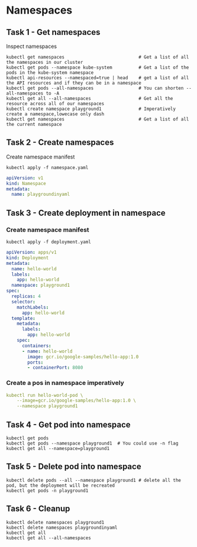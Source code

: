 # Namespaces

## Task 1 - Get namespaces

Inspect namespaces

```
kubectl get namespaces                            # Get a list of all the namespaces in our cluster
kubectl get pods --namespace kube-system          # Get a list of the pods in the kube-system namespace
kubectl api-resources --namespaced=true | head    # get a list of all the API resources and if they can be in a namespace
kubectl get pods --all-namespaces                 # You can shorten --all-namespaces to -A
kubectl get all --all-namespaces                  # Get all the resource across all of our namespaces
kubectl create namespace playground1              # Imperatively create a namespace,lowecase only dash
kubectl get namespaces                            # Get a list of all the current namespace
```

## Task 2 - Create namespaces

Create namespace manifest

```
kubectl apply -f namespace.yaml
```

```yaml
apiVersion: v1
kind: Namespace
metadata:
  name: playgroundinyaml
```

## Task 3 - Create deployment in namespace

### Create namespace manifest

```
kubectl apply -f deployment.yaml
```

```yaml
apiVersion: apps/v1
kind: Deployment
metadata:
  name: hello-world
  labels:
    app: hello-world
  namespace: playground1
spec:
  replicas: 4
  selector:
    matchLabels:
      app: hello-world
  template:
    metadata:
      labels:
        app: hello-world
    spec:
      containers:
      - name: hello-world
        image: gcr.io/google-samples/hello-app:1.0
        ports:
        - containerPort: 8080
```

### Create a pos in namespace imperatively

```yaml
kubectl run hello-world-pod \
    --image=gcr.io/google-samples/hello-app:1.0 \
    --namespace playground1
```

## Task 4 - Get pod into namespace

```
kubectl get pods
kubectl get pods --namespace playground1  # You could use -n flag
kubectl get all --namespace=playground1
```

## Task 5 - Delete pod into namespace

```
kubectl delete pods --all --namespace playground1 # delete all the pod, but the deployment will be recreated
kubectl get pods -n playground1
```

## Task 6 - Cleanup

```
kubectl delete namespaces playground1
kubectl delete namespaces playgroundinyaml
kubectl get all
kubectl get all --all-namespaces
```

